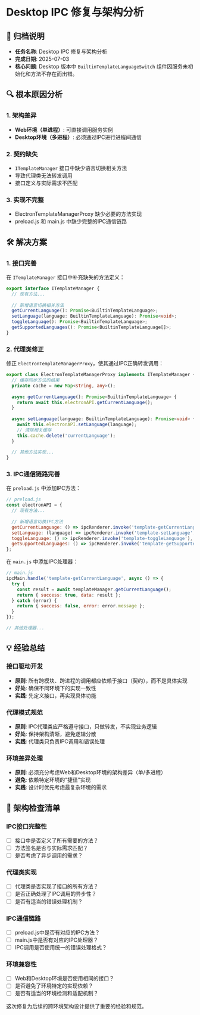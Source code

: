 # Desktop IPC 修复与架构分析

## 📝 归档说明

- **任务名称**: Desktop IPC 修复与架构分析
- **完成日期**: 2025-07-03
- **核心问题**: Desktop 版本中 `BuiltinTemplateLanguageSwitch` 组件因服务未初始化和方法不存在而出错。

## 🔍 根本原因分析

### 1. 架构差异
- **Web环境（单进程）**: 可直接调用服务实例
- **Desktop环境（多进程）**: 必须通过IPC进行进程间通信

### 2. 契约缺失
- `ITemplateManager` 接口中缺少语言切换相关方法
- 导致代理类无法转发调用
- 接口定义与实际需求不匹配

### 3. 实现不完整
- ElectronTemplateManagerProxy 缺少必要的方法实现
- preload.js 和 main.js 中缺少完整的IPC通信链路

## 🛠️ 解决方案

### 1. 接口完善
在 `ITemplateManager` 接口中补充缺失的方法定义：
```typescript
export interface ITemplateManager {
  // 现有方法...
  
  // 新增语言切换相关方法
  getCurrentLanguage(): Promise<BuiltinTemplateLanguage>;
  setLanguage(language: BuiltinTemplateLanguage): Promise<void>;
  toggleLanguage(): Promise<BuiltinTemplateLanguage>;
  getSupportedLanguages(): Promise<BuiltinTemplateLanguage[]>;
}
```

### 2. 代理类修正
修正 `ElectronTemplateManagerProxy`，使其通过IPC正确转发调用：
```typescript
export class ElectronTemplateManagerProxy implements ITemplateManager {
  // 缓存同步方法的结果
  private cache = new Map<string, any>();
  
  async getCurrentLanguage(): Promise<BuiltinTemplateLanguage> {
    return await this.electronAPI.getCurrentLanguage();
  }
  
  async setLanguage(language: BuiltinTemplateLanguage): Promise<void> {
    await this.electronAPI.setLanguage(language);
    // 清除相关缓存
    this.cache.delete('currentLanguage');
  }
  
  // 其他方法实现...
}
```

### 3. IPC通信链路完善
在 `preload.js` 中添加IPC方法：
```javascript
// preload.js
const electronAPI = {
  // 现有方法...
  
  // 新增语言切换IPC方法
  getCurrentLanguage: () => ipcRenderer.invoke('template-getCurrentLanguage'),
  setLanguage: (language) => ipcRenderer.invoke('template-setLanguage', language),
  toggleLanguage: () => ipcRenderer.invoke('template-toggleLanguage'),
  getSupportedLanguages: () => ipcRenderer.invoke('template-getSupportedLanguages'),
};
```

在 `main.js` 中添加IPC处理器：
```javascript
// main.js
ipcMain.handle('template-getCurrentLanguage', async () => {
  try {
    const result = await templateManager.getCurrentLanguage();
    return { success: true, data: result };
  } catch (error) {
    return { success: false, error: error.message };
  }
});

// 其他处理器...
```

## 💡 经验总结

### 接口驱动开发
- **原则**: 所有跨模块、跨进程的调用都应依赖于接口（契约），而不是具体实现
- **好处**: 确保不同环境下的实现一致性
- **实践**: 先定义接口，再实现具体功能

### 代理模式规范
- **原则**: IPC代理类应严格遵守接口，只做转发，不实现业务逻辑
- **好处**: 保持架构清晰，避免逻辑分散
- **实践**: 代理类只负责IPC调用和错误处理

### 环境差异处理
- **原则**: 必须充分考虑Web和Desktop环境的架构差异（单/多进程）
- **避免**: 依赖特定环境的"捷径"实现
- **实践**: 设计时优先考虑最复杂环境的需求

## 🔧 架构检查清单

### IPC接口完整性
- [ ] 接口中是否定义了所有需要的方法？
- [ ] 方法签名是否与实际需求匹配？
- [ ] 是否考虑了异步调用的需求？

### 代理类实现
- [ ] 代理类是否实现了接口的所有方法？
- [ ] 是否正确处理了IPC调用的异步性？
- [ ] 是否有适当的错误处理机制？

### IPC通信链路
- [ ] preload.js中是否有对应的IPC方法？
- [ ] main.js中是否有对应的IPC处理器？
- [ ] IPC调用是否使用统一的错误处理格式？

### 环境兼容性
- [ ] Web和Desktop环境是否使用相同的接口？
- [ ] 是否避免了环境特定的实现依赖？
- [ ] 是否有适当的环境检测和适配机制？

这次修复为后续的跨环境架构设计提供了重要的经验和规范。
